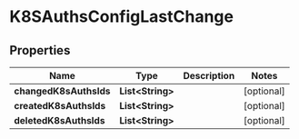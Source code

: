 

# K8SAuthsConfigLastChange


## Properties

Name | Type | Description | Notes
------------ | ------------- | ------------- | -------------
**changedK8sAuthsIds** | **List&lt;String&gt;** |  |  [optional]
**createdK8sAuthsIds** | **List&lt;String&gt;** |  |  [optional]
**deletedK8sAuthsIds** | **List&lt;String&gt;** |  |  [optional]



